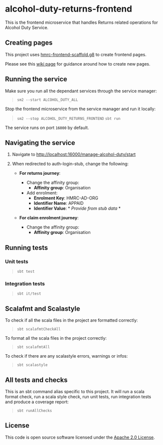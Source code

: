 
# alcohol-duty-returns-frontend

This is the frontend microservice that handles Returns related operations for Alcohol Duty Service.

## Creating pages
This project uses [hmrc-frontend-scaffold.g8](https://github.com/hmrc/hmrc-frontend-scaffold.g8) to create frontend pages. 

Please see this [wiki page](https://github.com/hmrc/hmrc-frontend-scaffold.g8/wiki/Usage) for guidance around how to create new pages.

## Running the service

Make sure you run all the dependant services through the service manager:

> `sm2 --start ALCOHOL_DUTY_ALL`

Stop the frontend microservice from the service manager and run it locally:

> `sm2 --stop ALCOHOL_DUTY_RETURNS_FRONTEND`
> `sbt run`

The service runs on port `16000` by default.

## Navigating the service

1. Navigate to [http://localhost:16000/manage-alcohol-duty/start](http://localhost:16000/manage-alcohol-duty/start)

2. When redirected to auth-login-stub, change the following: 
    - **For returns journey**:

      - Change the affinity group:
        - **Affinity group**: Organisation
      - Add enrolment:
        - **Enrolment Key**: HMRC-AD-ORG
        - **Identifier Name**: APPAID
        - **Identifier Value**: * *Provide from stub data* *
   
    - **For claim enrolment journey**:

      - Change the affinity group:
        - **Affinity group**: Organisation
  
## Running tests

### Unit tests

> `sbt test`

### Integration tests

> `sbt it/test`

## Scalafmt and Scalastyle

To check if all the scala files in the project are formatted correctly:
> `sbt scalafmtCheckAll`

To format all the scala files in the project correctly:
> `sbt scalafmtAll`

To check if there are any scalastyle errors, warnings or infos:
> `sbt scalastyle`

## All tests and checks

This is an sbt command alias specific to this project. It will run a scala format
check, run a scala style check, run unit tests, run integration tests and produce a coverage report:
> `sbt runAllChecks`

## License

This code is open source software licensed under
the [Apache 2.0 License]("http://www.apache.org/licenses/LICENSE-2.0.html").
